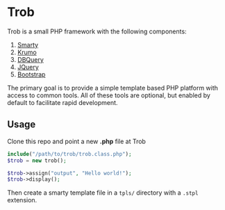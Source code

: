 Trob
====

Trob is a small PHP framework with the following components:

1. [Smarty](https://www.smarty.net/)
2. [Krumo](https://github.com/mmucklo/krumo)
3. [DBQuery](https://github.com/scottchiefbaker/dbquery)
4. [JQuery](https://jquery.com/)
5. [Bootstrap](https://getbootstrap.com/)

The primary goal is to provide a simple template based PHP platform with access to common tools. All of these tools are optional, but enabled by default to facilitate rapid development.

Usage
-----

Clone this repo and point a new **.php** file at Trob

```php
include("/path/to/trob/trob.class.php");
$trob = new trob();

$trob->assign("output", "Hello world!");
$trob->display();
```

Then create a smarty template file in a `tpls/` directory with a `.stpl` extension.
